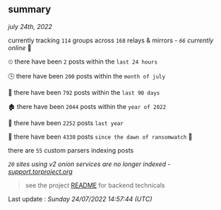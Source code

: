 
## summary
_july 24th, 2022_

currently tracking `114` groups across `168` relays & mirrors - _`66` currently online_ 📡

⏲ there have been `2` posts within the `last 24 hours`

🕓 there have been `200` posts within the `month of july`

📅 there have been `792` posts within the `last 90 days`

🏚 there have been `2044` posts within the `year of 2022`

🚀 there have been `2252` posts `last year`

🦕 there have been `4330` posts `since the dawn of ransomwatch` 🐣

there are `55` custom parsers indexing posts

_`20` sites using v2 onion services are no longer indexed - [support.torproject.org](https://support.torproject.org/onionservices/v2-deprecation/)_

> see the project [README](https://github.com/jmousqueton/ransomwatch#readme) for backend technicals



Last update : _Sunday 24/07/2022 14:57:44 (UTC)_

